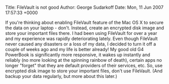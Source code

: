 Title: FileVault is not good
Author: George Sudarkoff
Date: Mon, 11 Jun 2007 17:57:33 +0000

If you're thinking about enabling FileVault feature of the Mac OS X to
secure the data on your laptop - don't. Instead, create an encrypted
disk image and store your important files there. I had been using
FileVault for over a year and my experience was rapidly deteriorating
lately. Even though FileVault never caused any disasters or a loss of my
data, I decided to turn it off a couple of weeks ago and my life is
better already! My good old G4 PowerBook is significantly more
responsive, it wakes up instantly and reliably (no more looking at the
spinning rainbow of death), certain apps no longer "forget" that they
are default providers of their services, etc. So, use encrypted disk
image to store your important files, don't use FileVault. (And backup
your data regularly, but more about this later.)
